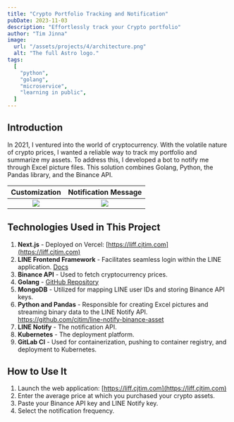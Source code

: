 ```yaml
---
title: "Crypto Portfolio Tracking and Notification"
pubDate: 2023-11-03
description: "Effortlessly track your Crypto portfolio"
author: "Tim Jinna"
image:
  url: "/assets/projects/4/architecture.png"
  alt: "The full Astro logo."
tags:
  [
    "python",
    "golang",
    "microservice",
    "learning in public",
  ]
---
```



## Introduction

In 2021, I ventured into the world of cryptocurrency. With the volatile nature of crypto prices, I wanted a reliable way to track my portfolio and summarize my assets. To address this, I developed a bot to notify me through Excel picture files. This solution combines Golang, Python, the Pandas library, and the Binance API.

|                Customization                |        Notification Message         |
| :-----------------------------------------: | :---------------------------------: |
| ![](/assets/projects/4/customize.PNG) | ![](/assets/projects/4/message.PNG) |

## Technologies Used in This Project

1. **Next.js** - Deployed on Vercel: [https://liff.cjtim.com](https://liff.cjtim.com)
2. **LINE Frontend Framework** - Facilitates seamless login within the LINE application. [Docs](https://developers.line.biz/en/docs/liff/overview/)
3. **Binance API** - Used to fetch cryptocurrency prices.
4. **Golang** - [GitHub Repository](https://github.com/cjtim/cjtim-backend-go)
5. **MongoDB** - Utilized for mapping LINE user IDs and storing Binance API keys.
6. **Python and Pandas** - Responsible for creating Excel pictures and streaming binary data to the LINE Notify API. https://github.com/cjtim/line-notify-binance-asset
7. **LINE Notify** - The notification API.
8. **Kubernetes** - The deployment platform.
9. **GitLab CI** - Used for containerization, pushing to container registry, and deployment to Kubernetes.

## How to Use It

1. Launch the web application: [https://liff.cjtim.com](https://liff.cjtim.com)
2. Enter the average price at which you purchased your crypto assets.
3. Paste your Binance API key and LINE Notify key.
4. Select the notification frequency.
